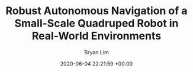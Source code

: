---
layout: post
title:  "Robust Autonomous Navigation of a Small-Scale Quadruped Robot in Real-World Environments"
date:   2020-06-04 22:21:59 +00:00
image: /images/IROS2020.png
categories: research
author: "Bryan Lim"
authors: "T Dudzik, M Chignoli, G Bledt, <strong>Bryan Lim</strong>, A Miller, D Kim, S Kim"
venue: "International Conference on Intelligent Robots and Systems (IROS)"
paper: https://ieeexplore.ieee.org/document/9340701
--- 
